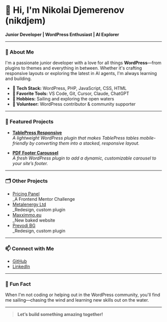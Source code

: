# 👋 Hi, I'm Nikolai Djemerenov (nikdjem)

**Junior Developer | WordPress Enthusiast | AI Explorer**

---

### 🚀 About Me

I'm a passionate junior developer with a love for all things **WordPress**—from plugins to themes and everything in between. Whether it's crafting responsive layouts or exploring the latest in AI agents, I'm always learning and building.

- **🔧 Tech Stack:** WordPress, PHP, JavaScript, CSS, HTML
- **🤖 Favorite Tools:** VS Code, Git, Cursor, Claude, ChatGPT
- **🌊 Hobbies:** Sailing and exploring the open waters
- **🤝 Volunteer:** WordPress contributor & community supporter

---

### 🌟 Featured Projects

- [**TablePress Responsive**](https://github.com/nikdjem/tablepress-responsive)  
  _A lightweight WordPress plugin that makes TablePress tables mobile-friendly by converting them into a stacked, responsive layout._

- [**PDF Footer Caroussel**](https://github.com/nikdjem/PDF-Carousel-Footer-WordPress-Plugin)<br> 
  _A fresh WordPress plugin to add a dynamic, customizable carousel to your site’s footer._

---

### 🗂 Other Projects

- [Pricing Panel](https://github.com/nikdjem/pricing_panel)<br>
  _A Frontend Mentor Challenge
- [Metalenergy Ltd](https://metalenergy.bg)<br>
  _Redesign, custom plugin
- [Maxximmo.eu](https://maxximmo.eu)<br>
  _New baked website
- [Prevodi BG](https://prevodi-bg.bg)<br>
  _Redesign, custom plugin

---

### 📫 Connect with Me

- [GitHub](https://github.com/nikdjem)
- [LinkedIn](https://www.linkedin.com/in/nikolaidjemerenov/)

---

### 💬 Fun Fact

When I'm not coding or helping out in the WordPress community, you'll find me sailing—chasing the wind and learning new skills out on the water.

---

> **Let’s build something amazing together!**
> 

